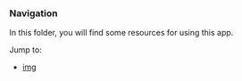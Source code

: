 ### Navigation

In this folder, you will find some resources for using this app. 

Jump to:
-  [img](resources/img)
